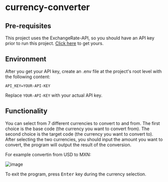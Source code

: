 # currency-converter

## Pre-requisites

This project uses the ExchangeRate-API, so you should have an API key prior to run this project. [Click here](https://app.exchangerate-api.com/sign-up) to get yours.

## Environment

After you get your API key, create an .env file at the project's root level with the following content:

```
API_KEY=YOUR-API-KEY
```

Replace `YOUR-API-KEY` with your actual API key.

## Functionality

You can select from 7 different currencies to convert to and from. The first choice is the base code (the currency you want to convert from). The second choice is the target code (the currency you want to convert to). After selecting the two currencies, you should input the amount you want to convert, the program will output the result of the conversion.

For example convertin from USD to MXN:

![image](https://github.com/ricardo-dlc/currency-converter/assets/7584551/aee7b206-3847-4076-a5e0-330717e38ee1)

To exit the program, press <kbd>Enter</kbd> key during the currency selection.
